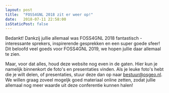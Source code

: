 ```yaml
---
layout: post
title:  "FOSS4GNL 2018 zit er weer op!"
date:   2018-07-11 22:58:00
isStaticPost: false
---
```


Bedankt! Dankzij jullie allemaal was FOSS4GNL 2018 fantastisch - interessante sprekers, inspirerende gesprekken en een super goede sfeer! Dit beloofd veel goeds
voor FOSS4GNL 2019, we hopen jullie daar allemaal te zien.

Maar, voor dat alles, houd deze website nog even in de gaten. Hier kun je namelijk binnenkort de foto's en presentaties vinden. Als je leuke foto's hebt die je wilt delen, of presentaties, stuur deze dan op 
naar bestuur@osgeo.nl. We willen graag zoveel mogeljk goed materiaal online zetten, zodat jullie allemaal nog meer waarde uit deze conferentie kunnen halen!
